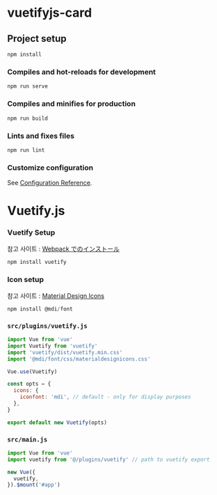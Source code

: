 # vuetifyjs-card

## Project setup
```
npm install
```

### Compiles and hot-reloads for development
```
npm run serve
```

### Compiles and minifies for production
```
npm run build
```

### Lints and fixes files
```
npm run lint
```

### Customize configuration
See [Configuration Reference](https://cli.vuejs.org/config/).

# Vuetify.js

### Vuetify Setup
참고 사이트 : [Webpack でのインストール](https://vuetifyjs.com/ja/getting-started/installation/#webpack-3067306e30a430f330b930c830fc30eb)
```js
npm install vuetify
```

### Icon setup
참고 사이트 : [Material Design Icons](https://vuetifyjs.com/ja/features/icon-fonts/#material-design-icons)
```js
npm install @mdi/font
```

### `src/plugins/vuetify.js`
```js
import Vue from 'vue'
import Vuetify from 'vuetify'
import 'vuetify/dist/vuetify.min.css'
import '@mdi/font/css/materialdesignicons.css'

Vue.use(Vuetify)

const opts = {
  icons: {
    iconfont: 'mdi', // default - only for display purposes
  },
}

export default new Vuetify(opts)
```

### `src/main.js`
```js
import Vue from 'vue'
import vuetify from '@/plugins/vuetify' // path to vuetify export

new Vue({
  vuetify,
}).$mount('#app')
```